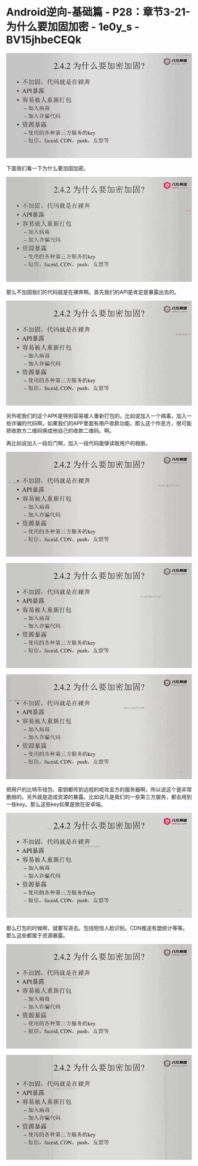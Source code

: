 # Android逆向-基础篇 - P28：章节3-21-为什么要加固加密 - 1e0y_s - BV15jhbeCEQk

![](img/e6ad8ba58fc4eb7fc8e7bb0e16ab0df4_0.png)

下面我们看一下为什么要加固加密。

![](img/e6ad8ba58fc4eb7fc8e7bb0e16ab0df4_2.png)

那么不加固我们的代码就是在裸奔啊。首先我们的API是肯定是暴露出去的。

![](img/e6ad8ba58fc4eb7fc8e7bb0e16ab0df4_4.png)

另外呢我们的这个APK是特别容易被人重新打包的。比如说加入一个病毒，加入一些诈骗的代码啊，如果我们的APP里面有用户收款功能。那么这个作恶方，很可能把收款方二维码换成他自己的收款二维码。啊。

再比如说加入一段后门啊，加入一段代码能够读取用户的相册。

![](img/e6ad8ba58fc4eb7fc8e7bb0e16ab0df4_6.png)

![](img/e6ad8ba58fc4eb7fc8e7bb0e16ab0df4_7.png)

![](img/e6ad8ba58fc4eb7fc8e7bb0e16ab0df4_8.png)

把用户的比特币钱包、密钥都传到远程的呃攻击方的服务器啊，所以说这个是非常脆弱的。另外就是造成资源的暴露。比如说凡是我们的一些第三方服务，都会用到一些key。那么这些key如果是放在安卓端。



![](img/e6ad8ba58fc4eb7fc8e7bb0e16ab0df4_10.png)

那么打包的时候啊，就要写进去。包括短信人脸识别。CDN推送有盟统计等等。那么这些都属于资源暴露。

![](img/e6ad8ba58fc4eb7fc8e7bb0e16ab0df4_12.png)

![](img/e6ad8ba58fc4eb7fc8e7bb0e16ab0df4_13.png)